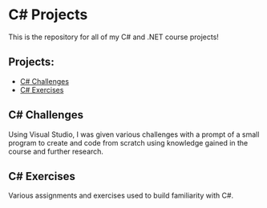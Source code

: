 # C# Projects
This is the repository for all of my C# and .NET course projects!
## Projects:
- [C# Challenges](#C#-Challenges)
- [C# Exercises](#C#-Excercises)

## C# Challenges
Using Visual Studio, I was given various challenges with a prompt of a small program to create and code from scratch using knowledge gained in the course and further research.
## C# Exercises
Various assignments and exercises used to build familiarity with C#.